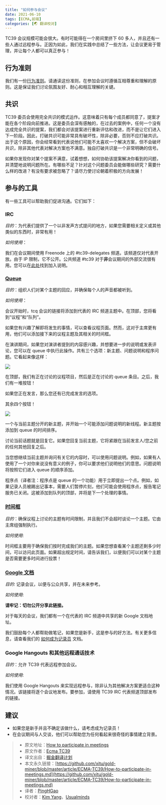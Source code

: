 ```yaml
---
title: "如何参与会议"
date: 2021-06-10
tags: [ECMA,前端]
categories: [🌏 翻译校对]
---
```

TC39 会议规模可能会很大。有时可能得在一个房间里挤下 60 多人，并且还有一些人通过远程参与。正因为如此，我们在实践中总结了一些方法，让会议更易于管理，并让每个人都可以真正参与！
<!-- more -->

## 行为准则

我们有一份[行为准则](https://tc39.es/code-of-conduct/)。请通读这份准则，在参加会议时遵循互相尊重和理解的原则。这是保证我们讨论氛围友好、耐心和相互理解的关键。

## 共识

TC39 委员会使用完全共识的模式运作。这意味着只有每个成员都同意了，提案才能在各个阶段向前推进。这是委员会深有感触的，在过去的案例中，任何一个没有达成完全共识的提案，我们都会对该提案进行重新评估和改进，而不是让它们进入下一阶段。因此，打破共识可能非常具有破坏性，除非必要，否则不应打破共识。出于这个原因，你会经常看到代表说他们可能不太喜欢一个解决方案，但不会破坏共识，除非其他代表对解决方案也不满意。独自打破共识是一个非常明确的信号。

如果你发现你对某个提案不满意，试着想想，如何协助该提案解决你看到的问题，并清楚地说明问题所在。有哪些不足？针对这个问题委员会能做哪些研究？需要什么样的改进？有没有要求被忽略了？请尽力使讨论朝着积极的方向发展！

## 参与的工具

有一些工具可以帮助我们促进沟通。它们如下：

### IRC

_目的_：为代表们提供了一个以非发声方式提问的地方，如果您需要相关定义或其他类似的东西时，非常有用！

_如何使用_：

我们在会议期间使用 Freenode 上的 #tc39-delegates 频道。该频道仅对代表开放。由于 IP 限制，它不公开。公共频道 #tc39 对于**非**会议期间的外部交流很有用。您可以在[此处](https://freenode.net/kb/answer/chat)找到加入说明。

### [Queue](https://tcq.app/)

_目的_：组织人们对某个主题的回应，并确保每个人的声音都被听到。

_如何使用_：

会议开始时，tcq 会议的链接将添加到代表的 IRC 频道主题中。在顶部，您将看到“议程”和“队列”。

如果您有兴趣了解即将发生的事情，可以查看议程页面。然而，这对于主席更有用，他们可以添加接下来的议程主题及其相关的时间框。

在演讲期间，如果您对演讲者提到的内容感兴趣，并想要进一步的说明或发表评论，您可以在 queue 中执行此操作。共有三个选项：新主题、问题说明和程序问题。它看起来像这样：

![](https://tva1.sinaimg.cn/large/008i3skNgy1grjeu1jnpwj315x0u0jyq.jpg)

在顶部，我们有正在讨论的议程项目，然后是正在讨论的 queue 条目。之后，我们有一堆按钮！

如果您正在发言，那么您还有已完成发言的选项。

其余四个按钮！

![](https://tva1.sinaimg.cn/large/008i3skNgy1grjeuf5zw6j310c03m3z4.jpg)

一个与当前主题分开的新主题，并开始一个可能添加问题说明的新线程。新主题按添加到 queue 的时间排序。

讨论当前话题就是回复它。如果您回复当前主题，它将紧跟在当前发言人/您之前的任何其他回复之后。

当您想继续当前主题并询问有关它的内容时，可以使用问题说明。例如，如果有人使用了一个对你来说没有意义的例子，你可以要求他们说明他们的意思。问题说明将按照它们进入 queue 的顺序添加。

 程序点（译者注：程序点是 queue 的一个功能）用于立即提出一个点。例如，如果记录人员被踢出记事本，需要人们暂停片刻，他们可能会使用程序点，报告笔记服务已关闭。这被添加到队列的顶部，并将是下一个处理的事情。

### [时间框](https://timebox.now.sh/)

_目的_：确保议程上讨论的主题有时间限制，并且我们不会超时谈论一个主题。它由主席组强制执行。

_如何使用_:

时间框主要用于确保我们按时完成我们的主题。如果您想查看某个主题还剩多少时间，可以访问此页面。如果超出规定时间，请告诉我们，以便我们可以对某个主题是否需要更多时间进行投票！

### [Google 文档](https://www.google.com/docs/about/)

_目的_: 记录会议，以便与公众共享，并在未来参考。

_如何使用_:

**请牢记：切勿公开分享此链接。**

对于每天的会议，我们都有一个在代表的 IRC 频道中共享的新 Google 文档地址。

我们鼓励每个人都帮助做笔记，如果您是新手，这是参与的好方法。有关更多信息，请查看我们的 [如何成为记录员](./how-to-take-notes.md) 文档。

### Google Hangouts 和其他远程通话技术

_目的_：允许 TC39 代表远程参加会议。

_如何使用_:

我们使用 Google Hangouts 来实现远程参与，除非认为其他解决方案更适合这种情况。该链接将逐个会议地发布。要参加，请使用 TC39 IRC 代表频道顶部发布的链接。

## 建议

- 如果您是新手并且不确定该做什么，请考虑成为记录员！
- 在会议期间与人交谈，他们可以帮助您为任何看起来很奇怪的事情建立背景。

> * 原文地址：[How to participate in meetings](https://github.com/tc39/how-we-work/blob/master/how-to-participate-in-meetings.md)
> * 原文作者：[Ecma TC39](https://github.com/tc39/how-we-work)
> * 译文出自：[掘金翻译计划](https://github.com/xitu/gold-miner)
> * 本文永久链接：[https://github.com/xitu/gold-miner/blob/master/article/ECMA-TC39/How-to-participate-in-meetings.md](https://github.com/xitu/gold-miner/blob/master/article/ECMA-TC39/How-to-participate-in-meetings.md)
> * 译者：[PingHGao](https://github.com/PingHGao)
> * 校对者：[Kim Yang](https://github.com/KimYangOfCat)，[Usualminds](https://github.com/Usualminds)
